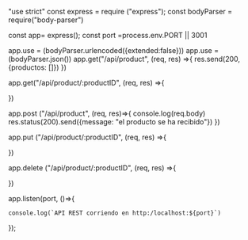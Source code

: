 "use strict"
const express = require ("express");
const bodyParser = require("body-parser")

const app= express();
const port =process.env.PORT || 3001


app.use = (bodyParser.urlencoded({extended:false}))
app.use = (bodyParser.json())
app.get("/api/product", (req, res) =>{
    res.send(200,{productos: []})
})

app.get("/api/product/:productID", (req, res) =>{

})

app.post ("/api/product", (req, res)=>{
    console.log(req.body)
    res.status(200).send({message: "el producto se ha recibido"})
})  

app.put ("/api/product/:productID", (req, res) =>{

})

app.delete ("/api/product/:productID", (req, res) =>{

})

app.listen(port, ()=>{

    console.log(`API REST corriendo en http:/localhost:${port}`)

});
